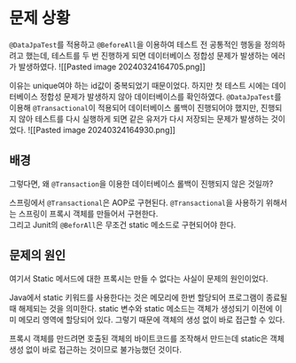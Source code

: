 # 문제 상황
`@DataJpaTest`를 적용하고 `@BeforeAll`을 이용하여 테스트 전 공통적인 행동을 정의하려고 했는데, 테스트를 두 번 진행하게 되면 데이터베이스 정합성 문제가 발생하는 에러가 발생하였다.
![[Pasted image 20240324164705.png]]

이유는 unique여야 하는 id값이 중복되었기 때문이었다. 하지만 첫 테스트 시에는 데이터베이스 정합성 문제가 발생하지 않아 데이터베이스를 확인하였다. 
`@DataJpaTest`를 이용해 `@Transactional`이 적용되어 데이터베이스 롤백이 진행되어야 했지만, 진행되지 않아 테스트를 다시 실행하게 되면 같은 유저가 다시 저장되는 문제가 발생하는 것이었다.
![[Pasted image 20240324164930.png]]

## 배경
그렇다면, 왜 `@Transaction`을 이용한 데이터베이스 롤백이 진행되지 않은 것일까?

스프링에서 `@Transactional`은 AOP로 구현된다. 
`@Transactional`을 사용하기 위해서는 스프링이 프록시 객체를 만들어서 구현한다.  
그리고 Junit의 `@BeforAll`은 무조건 static 메소드로 구현되어야 한다.


## 문제의 원인
여기서 Static 메서드에 대한 프록시는 만들 수 없다는 사실이 문제의 원인이었다.

Java에서 static 키워드를 사용한다는 것은 메모리에 한번 할당되어 프로그램이 종료될 때 해제되는 것을 의미한다.
static 변수와 static 메소드는 객체가 생성되기 이전에 이미 메모리 영역에 할당되어 있다. 그렇기 때문에 객체의 생성 없이 바로 접근할 수 있다.

프록시 객체를 만드려면 호출된 객체의 바이트코드를 조작해서 만드는데 static은 객체 생성 없이 바로 접근하는 것이므로 불가능했던 것이다.